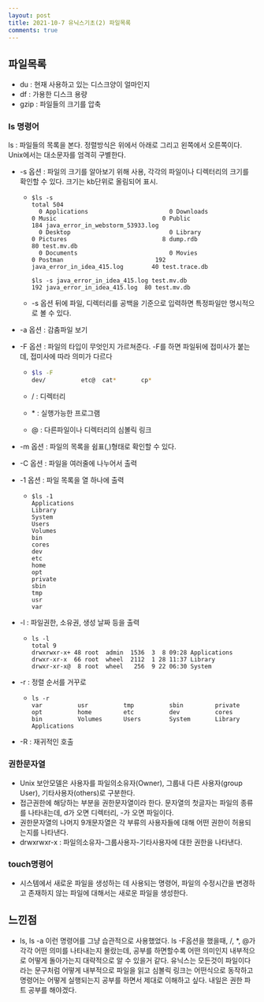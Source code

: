 ```yaml
---
layout: post
title: 2021-10-7 유닉스기초(2) 파일목록
comments: true
---
```



## 파일목록

- du : 현재 사용하고 있는 디스크양이 얼마인지
- df : 가용한 디스크 용량
- gzip : 파일들의 크기를 압축

### ls 명령어

ls : 파일들의 목록을 본다. 정렬방식은 위에서 아래로 그리고 왼쪽에서 오른쪽이다. Unix에서는 대소문자를 엄격히 구별한다.

- -s 옵션 : 파일의 크기를 알아보기 위해 사용, 각각의 파일이나 디렉터리의 크기를 확인할 수 있다. 크기는 kb단위로 올림되어 표시.

  - ```shell
    $ls -s
    total 504
      0 Applications                       0 Downloads                          0 Music                              0 Public                           184 java_error_in_webstorm_53933.log
      0 Desktop                            0 Library                            0 Pictures                           8 dump.rdb                          80 test.mv.db
      0 Documents                          0 Movies                             0 Postman                          192 java_error_in_idea_415.log        40 test.trace.db

    $ls -s java_error_in_idea_415.log test.mv.db
    192 java_error_in_idea_415.log  80 test.mv.db
    ```

  - -s 옵션 뒤에 파일, 디렉터리를 공백을 기준으로 입력하면 특정파일만 명시적으로 볼 수 있다.

- -a 옵션 : 감춤파일 보기

- -F 옵션 : 파일의 타입이 무엇인지 가르쳐준다. -F를 하면 파일뒤에 접미사가 붙는데, 접미사에 따라 의미가 다르다

  - ```sh
    $ls -F
    dev/          etc@ 	cat*       cp*
    ```

  - / : 디렉터리

  - \* : 실행가능한 프로그램

  - @ : 다른파일이나 디렉터리의 심볼릭 링크

- -m 옵션 : 파일의 목록을 쉼표(,)형태로 확인할 수 있다.

- -C 옵션 : 파일을 여러줄에 나누어서 출력

- -1 옵션 : 파일 목록을 열 하나에 출력

  - ```shell
    $ls -1
    Applications
    Library
    System
    Users
    Volumes
    bin
    cores
    dev
    etc
    home
    opt
    private
    sbin
    tmp
    usr
    var
    ```

- -l : 파일권한, 소유권, 생성 날짜 등을 출력

  - ```shell
    ls -l
    total 9
    drwxrwxr-x+ 48 root  admin  1536  3  8 09:28 Applications
    drwxr-xr-x  66 root  wheel  2112  1 28 11:37 Library
    drwxr-xr-x@  8 root  wheel   256  9 22 06:30 System
    ```

- -r : 정렬 순서를 거꾸로

  - ```shell
    ls -r
    var          usr          tmp          sbin         private      opt          home         etc          dev          cores        bin          Volumes      Users        System       Library      Applications
    ```

- -R : 재귀적인 호출



### 권한문자열

- Unix 보안모델은 사용자를 파일의소유자(Owner), 그룹내 다른 사용자(group User), 기타사용자(others)로 구분한다.
- 접근권한에 해당하는 부분을 권한문자열이라 한다. 문자열의 첫글자는 파일의 종류를 나타내는데, d가 오면 디렉터리, -가 오면 파일이다.
- 권한문자열의 나머지 9개문자열은 각 부류의 사용자들에 대해 어떤 권한이 허용되는지를 나타낸다.
- drwxrwxr-x : 파일의소유자-그룹사용자-기타사용자에 대한 권한을 나타낸다.

### touch명령어

- 시스템에서 새로운 파일을 생성하는 데 사용되는 명령어, 파일의 수정시간을 변경하고 존재하지 않는 파일에 대해서는 새로운 파일을 생성한다.

## 느낀점
- ls, ls -a 이런 명령어를 그냥 습관적으로 사용했었다. ls -F옵션을 했을때, /, *, \@가 각각 어떤 의미를 나타내는지 몰랐는데, 공부를 하면할수록 어떤 의미인지 내부적으로 어떻게 돌아가는지 대략적으로 알 수 있을거 같다. 유닉스는 모든것이 파일이다라는 문구처럼 어떻게 내부적으로 파일을 읽고 심볼릭 링크는 어떤식으로 동작하고 명령어는 어떻게 실행되는지 공부를 하면서 제대로 이해하고 싶다. 내일은 권한 파트 공부를 해야겠다. 
